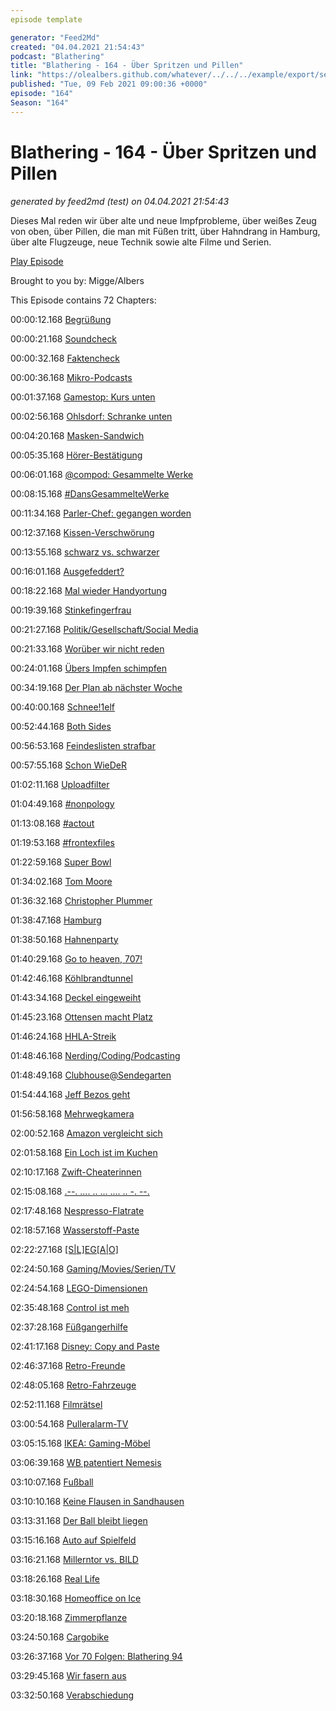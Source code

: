 ```yaml
---
episode template

generator: "Feed2Md"
created: "04.04.2021 21:54:43"
podcast: "Blathering"
title: "Blathering - 164 - Über Spritzen und Pillen"
link: "https://olealbers.github.com/whatever/../../../example/export/seasons/6/2021/2/Blathering - 164 - Über Spritzen und Pillen.md"
published: "Tue, 09 Feb 2021 09:00:36 +0000"
episode: "164"
Season: "164"
---
```


# Blathering - 164 - Über Spritzen und Pillen
_generated by feed2md (test) on 04.04.2021 21:54:43_

Dieses Mal reden wir über alte und neue Impfprobleme, über weißes Zeug von oben, über Pillen, die man mit Füßen tritt, über Hahndrang in Hamburg, über alte Flugzeuge, neue Technik sowie alte Filme und Serien.

[Play Episode](https://www.blathering.de/podlove/file/1463/s/feed/c/mp3/blathering_164.mp3)

Brought to you by: Migge/Albers

This Episode contains 72 Chapters:


00:00:12.168 [Begrüßung]()

00:00:21.168 [Soundcheck]()

00:00:32.168 [Faktencheck]()

00:00:36.168 [Mikro-Podcasts](https://www.blathering.de/2021/02/blathering-163-impfdosenfund/#comment-55)

00:01:37.168 [Gamestop: Kurs unten](https://www.golem.de/news/wallstreetbets-gamestop-aktie-stuerzt-ab-2102-153868.html)

00:02:56.168 [Ohlsdorf: Schranke unten](https://www.friedhof-hamburg.de/die-friedhoefe/ohlsdorf/schranke/)

00:04:20.168 [Masken-Sandwich](https://twitter.com/HobbyQS/status/1356940602500382723)

00:05:35.168 [Hörer-Bestätigung](https://twitter.com/WestkirchenAndi/status/1356990564223356943)

00:06:01.168 [@compod: Gesammelte Werke](https://twitter.com/search?q=(from%3Acompod)%20(%40blathering_pod)%20until%3A2021-02-09%20since%3A2021-02-02&src=typed_query&f=live)

00:08:15.168 [#DansGesammelteWerke](https://twitter.com/search?q=(from%3Aevildanwallace)%20(%40blathering_pod)%20until%3A2021-02-09%20since%3A2021-02-02&src=typed_query&f=live)

00:11:34.168 [Parler-Chef: gegangen worden](https://www.derstandard.at/story/2000123899154/parlers-ceo-sagt-er-wurde-gefeuert-weil-er-neonazis-loeschen)

00:12:37.168 [Kissen-Verschwörung](https://www.businessinsider.com/mypillow-made-three-hour-film-about-election-trump-2021-2)

00:13:55.168 [schwarz vs. schwarzer](https://twitter.com/AndyGrote/status/1357669033039065088)

00:16:01.168 [Ausgefeddert?](https://www.rnd.de/promis/jan-fedder-promenade-in-hamburg-grunen-politiker-wollen-keine-mannernamen-ZUEOLMMSOZHS7C5F26HGUU6QQA.html)

00:18:22.168 [Mal wieder Handyortung](https://twitter.com/nycsouthpaw/status/1358443650070564869)

00:19:39.168 [Stinkefingerfrau](https://twitter.com/Guacam_Olee/status/1358353598921510917)

00:21:27.168 [Politik/Gesellschaft/Social Media]()

00:21:33.168 [Worüber wir nicht reden](https://www.rnd.de/medien/lockdown-kritik-von-marlene-lufen-wie-viel-wahrheit-steckt-in-dem-instagram-video-oder-hinkt-die-argumentation-der-moderatorin-HWTFXFVBMZGHLF56HPFYLCWY6Y.html)

00:24:01.168 [Übers Impfen schimpfen](https://www.rnd.de/politik/halle-im-rathaus-konnten-noch-mehr-personen-vorzeitig-geimpft-worden-sein-OJIZTUQOSJDUJCDLBMLYSVI77Q.html)

00:34:19.168 [Der Plan ab nächster Woche](https://www.ndr.de/nachrichten/niedersachsen/braunschweig_harz_goettingen/Virologin-Brinkmann-Mit-diesem-Kurs-haben-wir-keine-Chance,brinkmann236.html)

00:40:00.168 [Schnee!1elf](https://de.wikipedia.org/wiki/Lake_Effect)

00:52:44.168 [Both Sides](https://www.zeit.de/politik/ausland/2021-02/republikanische-partei-usa-liz-cheney-majorie-taylor-greene-qanon-donald-trump/komplettansicht)

00:56:53.168 [Feindeslisten strafbar](https://www.golem.de/news/rechtsextremismus-das-veroeffentlichen-von-feindeslisten-soll-bestraft-werden-2102-153967.html)

00:57:55.168 [Schon WieDeR](https://meedia.de/2021/02/08/wdr-weist-berichterstattung-des-spiegel-zurueck/)

01:02:11.168 [Uploadfilter](https://www.golem.de/news/leistungsschutzrecht-und-uploadfilter-bundesregierung-beschliesst-urheberrechtsreform-2102-153880.html)

01:04:49.168 [#nonpology](https://twitter.com/BaydarIdil/status/1358072386948653065)

01:13:08.168 [#actout](http://www.nollendorfblog.de/?p=12466)

01:19:53.168 [#frontexfiles](https://frontexfiles.eu/)

01:22:59.168 [Super Bowl](https://www.sportbuzzer.de/artikel/tom-brady-mvp-super-bowl-rekord-buccaneers-chiefs-nfl-titel-mahomes-reaktionen/)

01:34:02.168 [Tom Moore](https://de.wikipedia.org/wiki/Tom_Moore_(Soldat))

01:36:32.168 [Christopher Plummer](https://de.wikipedia.org/wiki/Christopher_Plummer)

01:38:47.168 [Hamburg]()

01:38:50.168 [Hahnenparty](https://www.rnd.de/panorama/polizei-findet-180-lebende-hahne-in-hamburger-restaurant-2KTE4VHK6PNXGJOSR2ZLZGWDQY.html)

01:40:29.168 [Go to heaven, 707!](https://www.airliners.de/hamburger-flughafen-trennt-eigener-boeing-707/59213)

01:42:46.168 [Köhlbrandtunnel](https://hamburg1.de/news/11529)

01:43:34.168 [Deckel eingeweiht](https://www.ndr.de/fernsehen/sendungen/hamburg_journal/A7-Deckel-in-Stellingen-mit-Festakt-eingeweiht,hamj105494.html)

01:45:23.168 [Ottensen macht Platz](https://www.abendblatt.de/hamburg/article231482869/Ottensen-macht-Platz-Deutscher-Verkehrsplanungspreis-2020-Hamburg-Altona-Auszeichnung-Verkehrsprojekt-Innovation-autofrei.html)

01:46:24.168 [HHLA-Streik](https://www.ndr.de/fernsehen/sendungen/hamburg_journal/Neuer-Warnstreik-bei-der-HHLA,hamj105402.html)

01:48:46.168 [Nerding/Coding/Podcasting]()

01:48:49.168 [Clubhouse@Sendegarten](https://a16z.com/portfolio/)

01:54:44.168 [Jeff Bezos geht](https://www.golem.de/news/e-commerce-gigant-jeff-bezos-gibt-bei-amazon-die-z-gel-ab-2102-153861.html)

01:56:58.168 [Mehrwegkamera](https://petapixel.com/2021/02/05/oppo-develops-double-sided-pop-up-smartphone-camera/)

02:00:52.168 [Amazon vergleicht sich](https://www.golem.de/news/trinkgelder-unterschlagen-amazon-zahlt-62-millionen-us-dollar-an-lieferfahrer-2102-153875.html)

02:01:58.168 [Ein Loch ist im Kuchen](https://twitter.com/tmigge/status/1358497417440743427)

02:10:17.168 [Zwift-Cheaterinnen](https://www.golem.de/news/zwift-jetzt-cheaten-sie-sogar-auf-dem-rennrad-2102-153955.html)

02:15:08.168 [.--. .... .. ... .... .. -. --.](https://www.bleepingcomputer.com/news/security/new-phishing-attack-uses-morse-code-to-hide-malicious-urls/)

02:17:48.168 [Nespresso-Flatrate](https://www.golem.de/news/nespresso-kaffee-flatrate-fuer-sicherheitsforscher-2102-153968.html)

02:18:57.168 [Wasserstoff-Paste](https://www.golem.de/news/brennstoffzellenfahrzeug-fraunhofer-ifam-entwickelt-wasserstoffspeichernde-paste-2102-153887.html)

02:22:27.168 [[S|L]EG[A|O]](https://twitter.com/Guacam_Olee/status/1358519442171449344)

02:24:50.168 [Gaming/Movies/Serien/TV]()

02:24:54.168 [LEGO-Dimensionen](https://de.wikipedia.org/wiki/Lego_Dimensions)

02:35:48.168 [Control ist meh](https://twitter.com/Guacam_Olee/status/1357804152013918210)

02:37:28.168 [Füßgangerhilfe](https://twitter.com/Guacam_Olee/status/1358129294359330818)

02:41:17.168 [Disney: Copy and Paste](https://brightside.me/wonder-curiosities/15-times-disney-cheated-and-used-the-same-illustrations-in-different-cartoons-404010/)

02:46:37.168 [Retro-Freunde](https://twitter.com/Guacam_Olee/status/1357437518266982402)

02:48:05.168 [Retro-Fahrzeuge](https://twitter.com/Guacam_Olee/status/1358453734267887617)

02:52:11.168 [Filmrätsel](https://www.youtube.com/watch?v=Tkkuil-U6qQ)

03:00:54.168 [Pulleralarm-TV](https://twitter.com/Guacam_Olee/status/1357409894304014338)

03:05:15.168 [IKEA: Gaming-Möbel](https://www.golem.de/news/asus-rog-ikea-stellt-gaming-moebel-vor-2102-153908.html)

03:06:39.168 [WB patentiert Nemesis](https://screenrant.com/shadow-mordor-nemesis-system-patent-wb-games-approved/)

03:10:07.168 [Fußball]()

03:10:10.168 [Keine Flausen in Sandhausen](https://www.fcstpauli.com/news/der-fc-st-pauli-gewinnt-sein-heimspiel-gegen-den-sv-sandhausen-2021/)

03:13:31.168 [Der Ball bleibt liegen](https://www.hfv.de/artikel/ausserordentlicher-verbandstag-wird-ueber-saisonabbruch-des-hfv-entscheiden/)

03:15:16.168 [Auto auf Spielfeld](https://hamburg1.de/news/11595)

03:16:21.168 [Millerntor vs. BILD](https://twitter.com/tim_ecksteen/status/1357427883778711555?s=20)

03:18:26.168 [Real Life]()

03:18:30.168 [Homeoffice on Ice](https://twitter.com/Guacam_Olee/status/1358720119015411713)

03:20:18.168 [Zimmerpflanze](https://twitter.com/tmigge/status/1358164351543296004)

03:24:50.168 [Cargobike](https://twitter.com/Guacam_Olee/status/1358721547431784448)

03:26:37.168 [Vor 70 Folgen: Blathering 94](https://www.blathering.de/2019/10/blathering-094-lecker-einheitsbrei/)

03:29:45.168 [Wir fasern aus]()

03:32:50.168 [Verabschiedung]()


